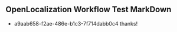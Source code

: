 ## OpenLocalization Workflow Test MarkDown
* a9aab658-f2ae-486e-b1c3-7f714dabb0c4 thanks!

<!--HONumber=Aug16_HO3-->



